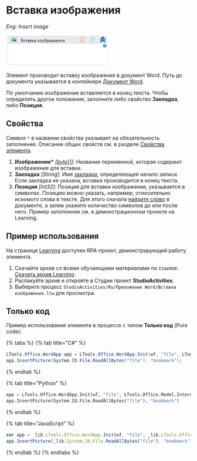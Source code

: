 # Вставка изображения

*Eng: Insert image*

![](<../../../.gitbook/assets/image (204).png>)

Элемент производит вставку изображения в документ Word. Путь до документа указывается в контейнере [Документ Word](https://docs.primo-rpa.ru/primo-rpa/g_elements/el_basic/els_word/el_word_app?q=%D0%94%D0%BE%D0%BA%D1%83%D0%BC%D0%B5%D0%BD%D1%82+Word).

По умолчанию изображение вставляется в конец текста. Чтобы определить другое положение, заполните либо свойство **Закладка**, либо **Позиция**. 


## Свойства
Символ `*` в названии свойства указывает на обязательность заполнения. Описание общих свойств см. в разделе [Свойства элемента](https://docs.primo-rpa.ru/primo-rpa/primo-studio/process/elements#svoistva-elementa).

1. **Изображение\*** *[[byte[]](https://learn.microsoft.com/ru-ru/dotnet/api/system.byte?view=net-8.0&viewFallbackFrom=net-4.6.1)]*: Название переменной, которая содержит изображение для вставки. 
2. **Закладка** *[String]*: Имя [закладки](https://support.microsoft.com/ru-ru/office/%D0%B4%D0%BE%D0%B1%D0%B0%D0%B2%D0%BB%D0%B5%D0%BD%D0%B8%D0%B5-%D0%B8-%D1%83%D0%B4%D0%B0%D0%BB%D0%B5%D0%BD%D0%B8%D0%B5-%D0%B7%D0%B0%D0%BA%D0%BB%D0%B0%D0%B4%D0%BE%D0%BA-%D0%B2-%D0%B4%D0%BE%D0%BA%D1%83%D0%BC%D0%B5%D0%BD%D1%82%D0%B5-word-%D0%B8%D0%BB%D0%B8-%D1%81%D0%BE%D0%BE%D0%B1%D1%89%D0%B5%D0%BD%D0%B8%D0%B8-outlook-f68d781f-0150-4583-a90e-a4009d99c2a0), определяющей начало записи. Если закладка не указана, вставка производится в конец текста.
3. **Позиция** *[Int32]*: Позиция для вставки изображения, указывается в символах. Позицию можно указать, например, относительно искомого слова в тексте. Для этого сначала [найдите слово](https://docs.primo-rpa.ru/primo-rpa/g_elements/el_basic/els_word/el_word_find) в документе, а затем укажите количество символов до или после него. Пример заполнения см. в демонстрационном проекте на Learning.


## Пример использования

На странице [Learning](https://github.com/PrimoRPA/Learning) доступен RPA-проект, демонстрирующий работу элемента.

1. Скачайте архив со всеми обучающими материалами по ссылке: [Скачать архив Learning](https://github.com/PrimoRPA/Learning/archive/refs/heads/master.zip).
2. Распакуйте архив и откройте в Студии проект **StudioActivities**.
3. Выберите процесс `StudioActivities/Ru/Приложение Word/Вставка изображения.ltw` для просмотра.

## Только код
Пример использования элемента в процессе с типом **Только код** (Pure code):


{% tabs %}
{% tab title="C#" %}
```csharp
LTools.Office.WordApp app = LTools.Office.WordApp.Init(wf, "file", LTools.Office.Model.InteropTypes.DX);
app.InsertPicture(System.IO.File.ReadAllBytes("file"), "bookmark");
```
{% endtab %}

{% tab title="Python" %}
```python
app = LTools.Office.WordApp.Init(wf, "file", LTools.Office.Model.InteropTypes.DX)
app.InsertPicture(System.IO.File.ReadAllBytes("file"), "bookmark")
```
{% endtab %}

{% tab title="JavaScript" %}
```javascript
var app = _lib.LTools.Office.WordApp.Init(wf, "file", _lib.LTools.Office.Model.InteropTypes.DX);
app.InsertPicture(_lib.System.IO.File.ReadAllBytes("file"), "bookmark");
```
{% endtab %}
{% endtabs %}
